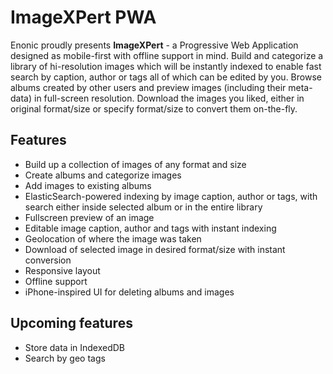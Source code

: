 # ImageXPert PWA

Enonic proudly presents **ImageXPert** - a Progressive Web Application designed as mobile-first with offline support in mind. Build and categorize a library of hi-resolution images which will be instantly indexed to enable fast search by caption, author or tags all of which can be edited by you. Browse albums created by other users and preview images (including their meta-data) in full-screen resolution. Download the images you liked, either in original format/size or specify format/size to convert them on-the-fly.

## Features

* Build up a collection of images of any format and size
* Create albums and categorize images
* Add images to existing albums
* ElasticSearch-powered indexing by image caption, author or tags, with search either inside selected album or in the entire library
* Fullscreen preview of an image
* Editable image caption, author and tags with instant indexing
* Geolocation of where the image was taken
* Download of selected image in desired format/size with instant conversion
* Responsive layout
* Offline support
* iPhone-inspired UI for deleting albums and images

## Upcoming features

* Store data in IndexedDB
* Search by geo tags

